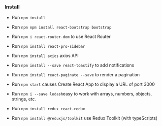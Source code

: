 ### Install

- Run `npm install`
- Run `npm npm install react-bootstrap bootstrap`
- Run `npm i react-router-dom` to use React Router
- Run `npm install react-pro-sidebar`
- Run `npm install axios` axios API
- Run `npm install --save react-toastify` to add notifications
- Run `npm install react-paginate --save` to render a pagination
- Run `npm start` causes Create React App to display a URL of port 3000
- Run `npm i --save lodash`easy to work with arrays, numbers, objects, strings, etc.

- Run `npm install redux react-redux`
- Run `npm install @reduxjs/toolkit` use Redux Toolkit (with typeScripts)
